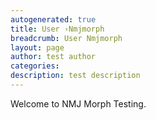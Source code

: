 ```yaml
---
autogenerated: true
title: User ›Nmjmorph
breadcrumb: User Nmjmorph
layout: page
author: test author
categories: 
description: test description
---
```


Welcome to NMJ Morph Testing.
